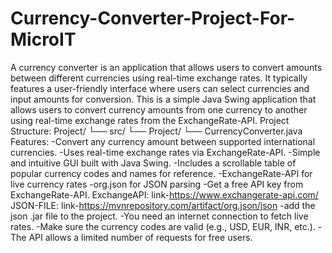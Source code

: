 # Currency-Converter-Project-For-MicroIT
A currency converter is an application that allows users to convert amounts between different currencies using real-time exchange rates. It typically features a user-friendly interface where users can select currencies and input amounts for conversion. This is a simple Java Swing application that allows users to convert currency amounts from one currency to another using real-time exchange rates from the ExchangeRate-API. Project Structure: Project/ └── src/ └── Project/ └── CurrencyConverter.java Features: -Convert any currency amount between supported international currencies. -Uses real-time exchange rates via ExchangeRate-API. -Simple and intuitive GUI built with Java Swing. -Includes a scrollable table of popular currency codes and names for reference. -ExchangeRate-API for live currency rates -org.json for JSON parsing -Get a free API key from ExchangeRate-API. ExchangeAPI: link-https://www.exchangerate-api.com/ JSON-FILE: link-https://mvnrepository.com/artifact/org.json/json -add the json .jar file to the project. -You need an internet connection to fetch live rates. -Make sure the currency codes are valid (e.g., USD, EUR, INR, etc.). -The API allows a limited number of requests for free users.
